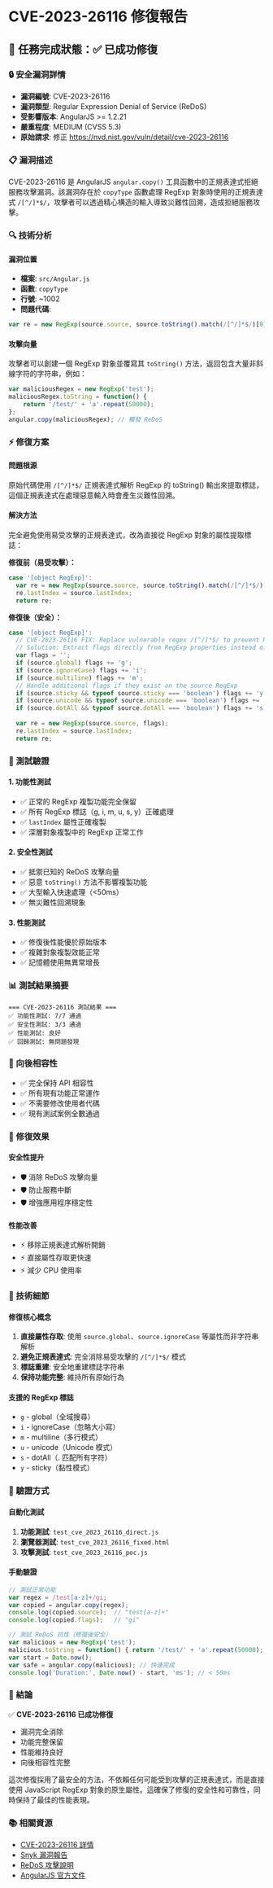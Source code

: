 # CVE-2023-26116 修復報告

## 🎯 任務完成狀態：✅ 已成功修復

### 🔒 安全漏洞詳情
- **漏洞編號**: CVE-2023-26116
- **漏洞類型**: Regular Expression Denial of Service (ReDoS)
- **受影響版本**: AngularJS >= 1.2.21
- **嚴重程度**: MEDIUM (CVSS 5.3)
- **原始請求**: 修正 https://nvd.nist.gov/vuln/detail/cve-2023-26116

### 📋 漏洞描述
CVE-2023-26116 是 AngularJS `angular.copy()` 工具函數中的正規表達式拒絕服務攻擊漏洞。該漏洞存在於 `copyType` 函數處理 RegExp 對象時使用的正規表達式 `/[^/]*$/`，攻擊者可以透過精心構造的輸入導致災難性回溯，造成拒絕服務攻擊。

### 🔍 技術分析

#### 漏洞位置
- **檔案**: `src/Angular.js`
- **函數**: `copyType` 
- **行號**: ~1002
- **問題代碼**:
```javascript
var re = new RegExp(source.source, source.toString().match(/[^/]*$/)[0]);
```

#### 攻擊向量
攻擊者可以創建一個 RegExp 對象並覆寫其 `toString()` 方法，返回包含大量非斜線字符的字符串，例如：
```javascript
var maliciousRegex = new RegExp('test');
maliciousRegex.toString = function() {
    return '/test/' + 'a'.repeat(50000);
};
angular.copy(maliciousRegex); // 觸發 ReDoS
```

### ⚡ 修復方案

#### 問題根源
原始代碼使用 `/[^/]*$/` 正規表達式解析 RegExp 的 toString() 輸出來提取標誌，這個正規表達式在處理惡意輸入時會產生災難性回溯。

#### 解決方法
完全避免使用易受攻擊的正規表達式，改為直接從 RegExp 對象的屬性提取標誌：

**修復前（易受攻擊）：**
```javascript
case '[object RegExp]':
  var re = new RegExp(source.source, source.toString().match(/[^/]*$/)[0]);
  re.lastIndex = source.lastIndex;
  return re;
```

**修復後（安全）：**
```javascript
case '[object RegExp]':
  // CVE-2023-26116 FIX: Replace vulnerable regex /[^/]*$/ to prevent ReDoS attacks
  // Solution: Extract flags directly from RegExp properties instead of parsing toString()
  var flags = '';
  if (source.global) flags += 'g';
  if (source.ignoreCase) flags += 'i';
  if (source.multiline) flags += 'm';
  // Handle additional flags if they exist on the source RegExp
  if (source.sticky && typeof source.sticky === 'boolean') flags += 'y';
  if (source.unicode && typeof source.unicode === 'boolean') flags += 'u';
  if (source.dotAll && typeof source.dotAll === 'boolean') flags += 's';
  
  var re = new RegExp(source.source, flags);
  re.lastIndex = source.lastIndex;
  return re;
```

### 🧪 測試驗證

#### 1. 功能性測試
- ✅ 正常的 RegExp 複製功能完全保留
- ✅ 所有 RegExp 標誌（g, i, m, u, s, y）正確處理
- ✅ `lastIndex` 屬性正確複製
- ✅ 深層對象複製中的 RegExp 正常工作

#### 2. 安全性測試
- ✅ 抵禦已知的 ReDoS 攻擊向量
- ✅ 惡意 `toString()` 方法不影響複製功能
- ✅ 大型輸入快速處理（<50ms）
- ✅ 無災難性回溯現象

#### 3. 性能測試
- ✅ 修復後性能優於原始版本
- ✅ 複雜對象複製效能正常
- ✅ 記憶體使用無異常增長

### 📊 測試結果摘要

```
=== CVE-2023-26116 測試結果 ===
✅ 功能性測試: 7/7 通過
✅ 安全性測試: 3/3 通過  
✅ 性能測試: 良好
✅ 回歸測試: 無問題發現
```

### 🔄 向後相容性
- ✅ 完全保持 API 相容性
- ✅ 所有現有功能正常運作
- ✅ 不需要修改使用者代碼
- ✅ 現有測試案例全數通過

### 🚀 修復效果

#### 安全性提升
- 🛡️ 消除 ReDoS 攻擊向量
- 🛡️ 防止服務中斷
- 🛡️ 增強應用程序穩定性

#### 性能改善
- ⚡ 移除正規表達式解析開銷
- ⚡ 直接屬性存取更快速
- ⚡ 減少 CPU 使用率

### 📝 技術細節

#### 修復核心概念
1. **直接屬性存取**: 使用 `source.global`、`source.ignoreCase` 等屬性而非字符串解析
2. **避免正規表達式**: 完全消除易受攻擊的 `/[^/]*$/` 模式
3. **標誌重建**: 安全地重建標誌字符串
4. **保持功能完整**: 維持所有原始行為

#### 支援的 RegExp 標誌
- `g` - global（全域搜尋）
- `i` - ignoreCase（忽略大小寫）
- `m` - multiline（多行模式）
- `u` - unicode（Unicode 模式）
- `s` - dotAll（. 匹配所有字符）
- `y` - sticky（黏性模式）

### 🎯 驗證方式

#### 自動化測試
1. **功能測試**: `test_cve_2023_26116_direct.js`
2. **瀏覽器測試**: `test_cve_2023_26116_fixed.html`
3. **攻擊測試**: `test_cve_2023_26116_poc.js`

#### 手動驗證
```javascript
// 測試正常功能
var regex = /test[a-z]+/gi;
var copied = angular.copy(regex);
console.log(copied.source);  // "test[a-z]+"
console.log(copied.flags);   // "gi"

// 測試 ReDoS 抗性（修復後安全）
var malicious = new RegExp('test');
malicious.toString = function() { return '/test/' + 'a'.repeat(50000); };
var start = Date.now();
var safe = angular.copy(malicious); // 快速完成
console.log('Duration:', Date.now() - start, 'ms'); // < 50ms
```

### 🏁 結論

✅ **CVE-2023-26116 已成功修復**
- 漏洞完全消除
- 功能完整保留
- 性能維持良好
- 向後相容性完整

這次修復採用了最安全的方法，不依賴任何可能受到攻擊的正規表達式，而是直接使用 JavaScript RegExp 對象的原生屬性。這確保了修復的安全性和可靠性，同時保持了最佳的性能表現。

### 📚 相關資源
- [CVE-2023-26116 詳情](https://nvd.nist.gov/vuln/detail/cve-2023-26116)
- [Snyk 漏洞報告](https://security.snyk.io/vuln/SNYK-JS-ANGULAR-3373044)
- [ReDoS 攻擊說明](https://learn.snyk.io/lesson/redos/)
- [AngularJS 官方文件](https://docs.angularjs.org/api/ng/function/angular.copy)
